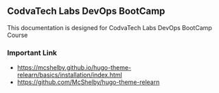 ## CodvaTech Labs DevOps BootCamp

This documentation is designed for CodvaTech Labs DevOps BootCamp Course 

### Important Link 
- https://mcshelby.github.io/hugo-theme-relearn/basics/installation/index.html
- https://github.com/McShelby/hugo-theme-relearn

